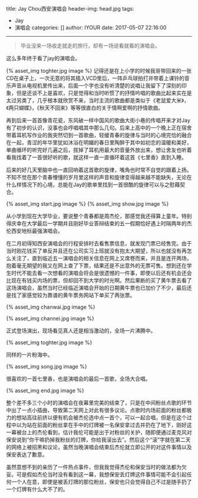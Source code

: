 title: Jay Chou西安演唱会
header-img: head.jpg
tags:
  - Jay
  - 演唱会
categories: []
author: IYOUR
date: 2017-05-07 22:16:00
---
> 毕业没来一场收走就走的旅行，却有一场说看就看的演唱会。


这么多年终于看了jay的演唱会。


{% asset_img toghter.jpg image %}
记得还是在上小学的时候我哥带回来的一张CD在桌子上，一次无意的将其插入VCD里后，一阵乒乓球拍打并带着上课铃的音乐声音从电视机里传出来，后面一个字也没有听清楚的说唱让我留下了深刻的印象，但是还谈不上是喜欢，只是觉得和当时听惯了的抒情吟唱的歌曲比起来实在是太过另类了，几乎根本就欣赏不来，当时主流的歌曲都是类似于《老鼠爱大米》，《两只蝴蝶》，《秋天不回来》等等很直白的关于情啊爱啊的抒情歌曲。

再到后来一首首像青花瓷，东风破一样中国风的歌曲大街小巷的传唱开来才对Jay有了初步的认识，没事也会哼唱唱其中那么几句。后来上高中的一个晚上正在宿舍带着耳机写作业的我突然切到一首歌曲，轻缓青春的旋律与当时的心境完恰的融合在一起，青涩的年华里犹如沐浴在明媚的春日里陶醉于其中如初恋的温暖和美好，单曲循环的听完好几遍之后，拔掉了耳机用最大的音量外放出来，想让舍友也听着看我找着了一首很好听的歌，就这样一直一直循环着这首《七里香》直到入睡。

后来的好几天里脑中也一直回响着这首歌的旋律，嘴角也时常不自觉的跟着上扬。不知不觉在那个青春懵懂的岁月里这样的声音和旋律变得越来越不能缺失，无论在什么样情况下的心境，总能在Jay的歌单里找到一首很酷的旋律可以与之慰藉契合。

{% asset_img start.jpg image %}
{% asset_img show.jpg image %}

从小学到现在大学毕业，要说整个青春都是周杰伦，那感觉我还得算上童年。特别得庆幸在大学最后一学期并且刚好毕业答辩结束的五一假期恰好遇上时隔两年的杰伦西安地标最强演唱会。

在二月初得知西安演唱会的行程安排时去看售票信息，就发现门票已经售完。由于当时刚花钱买了单反并且还在公司实习上班就没有抱太大期望，所以也就没有再怎么关注了，直到临近五一演唱会的相关信息在网上又席卷而来，并且是连开两场，抱着毫无期望的我又在网上查了下票，结果还是不出意外的无票可售。想到还在学生时代不能去看一次想看的演唱会将会是很遗憾的一件事，即使以后还有机会还会比现在有钱买内场的票，但却回不到大学的时光啊。然后果断的买了黄牛票去看了这场演唱会，虽然当时已经临近演唱会开始的日期黄牛票也已加价了不少，最后还是找了家感觉较为靠谱的黄牛票务网站下单买了两张票。

{% asset_img chanwai.jpg image %}

{% asset_img channei.jpg image %}


正式登场演出，现场看见真人还是相当激动的，全场一片沸腾中。

{% asset_img toghter.jpg image %}

同样的一片粉海中。

{% asset_img song.jpg image %}

很喜欢的一首七里香，也是演唱会的最后一首歌，全场大合唱。

{% asset_img end.jpg image %}

整个差不多三个小时的演唱会在夜幕里完美的结束了，只是在中间粉丝点歌的环节中出了一点小插曲，导致第二天网上对此有很多议论。点歌时内场前面的粉丝都极力的想站高往前挤以便有机会被杰伦选中点一首个，可以一起合唱，但是在这个过程中以为站在前面的粉丝拿在手中的灯牌被一名保安拿过去并扔在了地下，刚好这一幕被台上的杰伦看到，估计我伦可能是出于对粉丝的关护，随即便通过麦克风对保安说到“你干嘛扔掉我粉丝的灯牌，你给我滚出去”。然后这个“滚”字就在第二天的网络上被招黑和议论，虽然当晚演唱会结束后杰伦就立即公开的对这件事情以及保安表达了歉意。

虽然意想不到的亲历了一件热点事件，但我我觉得杰伦和保安当时的做法都为欠妥。可是假如杰伦当时没有看到这一幕，我想保安丢灯牌这件事情可能不会引起任何一个人在意，即使是被丢灯牌的那位粉丝，保安也只会觉得自己不过是随手扔了一个灯牌有什么大不了的。